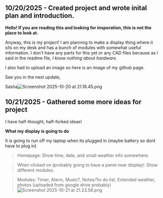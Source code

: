 <!--
  ===================    !!READ THIS NOTICE!!   ====================
  DO NOT edit this file manually. Your changes WILL BE OVERWRITTEN!
  This journal is auto generated and updated by Hack Club Blueprint.
  To edit this file, please edit your journal entries on Blueprint.
  ==================================================================
-->

## 10/20/2025 - Created project and wrote inital plan and introduction.  

**Hello! If you are reading this and looking for insporation, this is not the place to look at.**

Anyway, this is my project! I am planning to make a display thing where it sits on my desk and has a bunch of modules with somewhat useful information. I don't have any parts for this yet or any CAD files because as I said in the readme file, _I know nothing about hardware._

I also had to upload an image so here is an image of my github page.

See you in the next update,

Sasha![Screenshot 2025-10-20 at 21.16.45.png](https://blueprint.hackclub.com/user-attachments/blobs/proxy/eyJfcmFpbHMiOnsiZGF0YSI6MzgwOCwicHVyIjoiYmxvYl9pZCJ9fQ==--447013378d4b3688d8e242a9967c27b65840cc02/Screenshot%202025-10-20%20at%2021.16.45.png)
  

## 10/21/2025 - Gathered some more ideas for project  

I have half-thought, half-forked ideas! 

**What my display is going to do**

It is going to run off my laptop when its plugged in (maybe battery so dont have to plug in)

> Homepage: Show time, date, and small weather info somewhere.

> When clicked on (probably going to have a panel near display): Show different modules.

> Modules: Timer, Alarm, Music?, Notes/To-do list, Extended weather, photos (uploaded from google drive probably)
![Screenshot 2025-10-21 at 21.23.58.png](https://blueprint.hackclub.com/user-attachments/blobs/proxy/eyJfcmFpbHMiOnsiZGF0YSI6NDE3NSwicHVyIjoiYmxvYl9pZCJ9fQ==--7248c70c78cb6f0068d0dae08a680e9833b66b2d/Screenshot%202025-10-21%20at%2021.23.58.png)
   

